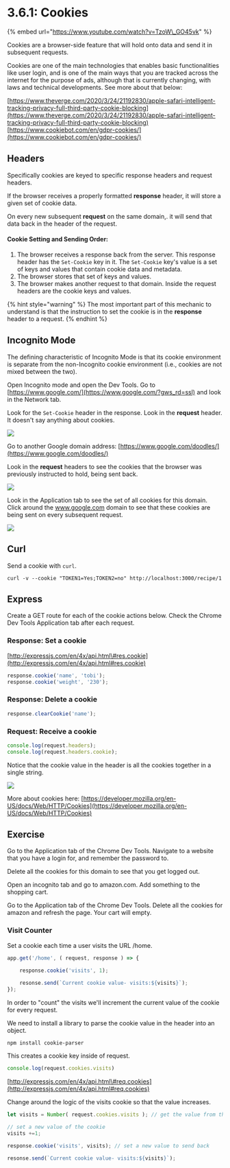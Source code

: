 # 3.6.1: Cookies

{% embed url="https://www.youtube.com/watch?v=TzoW\_GO45vk" %}

Cookies are a browser-side feature that will hold onto data and send it in subsequent requests.

Cookies are one of the main technologies that enables basic functionalities like user login, and is one of the main ways that you are tracked across the internet for the purpose of ads, although that is currently changing, with laws and technical developments. See more about that below:

[https://www.theverge.com/2020/3/24/21192830/apple-safari-intelligent-tracking-privacy-full-third-party-cookie-blocking](https://www.theverge.com/2020/3/24/21192830/apple-safari-intelligent-tracking-privacy-full-third-party-cookie-blocking)  
[https://www.cookiebot.com/en/gdpr-cookies/](https://www.cookiebot.com/en/gdpr-cookies/)

## Headers

Specifically cookies are keyed to specific response headers and request headers.

If the browser receives a properly formatted **response** header, it will store a given set of cookie data.

On every new subsequent **request** on the same domain,. it will send that data back in the header of the request.

#### Cookie Setting and Sending Order:

1. The browser receives a response back from the server. This response header has the `Set-Cookie` key in it. The `Set-Cookie` key's value is a set of keys and values that contain cookie data and metadata.
2. The browser stores that set of keys and values.
3. The browser makes another request to that domain. Inside the request headers are the cookie keys and values.

{% hint style="warning" %}
The most important part of this mechanic to understand is that the instruction to set the cookie is in the **response** header to a request.
{% endhint %}

## Incognito Mode

The defining characteristic of Incognito Mode is that its cookie environment is separate from the non-Incognito cookie environment \(i.e., cookies are not mixed between the two\).

Open Incognito mode and open the Dev Tools. Go to [https://www.google.com/](https://www.google.com/?gws_rd=ssl) and look in the Network tab.

Look for the `Set-Cookie` header in the response. Look in the **request** header. It doesn't say anything about cookies.

![](../../.gitbook/assets/screen-shot-2020-11-17-at-8.28.11-pm.png)

Go to another Google domain address: [https://www.google.com/doodles/](https://www.google.com/doodles/)

Look in the **request** headers to see the cookies that the browser was previously instructed to hold, being sent back.

![](../../.gitbook/assets/screen-shot-2020-11-17-at-8.28.57-pm.png)

Look in the Application tab to see the set of all cookies for this domain. Click around the www.google.com domain to see that these cookies are being sent on every subsequent request.

![](../../.gitbook/assets/screen-shot-2020-11-17-at-8.30.38-pm.png)

## Curl

Send a cookie with `curl`.

```text
curl -v --cookie "TOKEN1=Yes;TOKEN2=no" http://localhost:3000/recipe/1
```

## Express

Create a GET route for each of the cookie actions below. Check the Chrome Dev Tools Application tab after each request.

### Response: Set a cookie

[http://expressjs.com/en/4x/api.html\#res.cookie](http://expressjs.com/en/4x/api.html#res.cookie)

```javascript
response.cookie('name', 'tobi');
response.cookie('weight', '230');
```

### Response: Delete a cookie

```javascript
response.clearCookie('name');
```

### Request: Receive a cookie

```javascript
console.log(request.headers);
console.log(request.headers.cookie);
```

Notice that the cookie value in the header is all the cookies together in a single string.

![](../../.gitbook/assets/cookies.jpg)

More about cookies here: [https://developer.mozilla.org/en-US/docs/Web/HTTP/Cookies](https://developer.mozilla.org/en-US/docs/Web/HTTP/Cookies)

## Exercise

Go to the Application tab of the Chrome Dev Tools. Navigate to a website that you have a login for, and remember the password to.

Delete all the cookies for this domain to see that you get logged out.

Open an incognito tab and go to amazon.com. Add something to the shopping cart. 

Go to the Application tab of the Chrome Dev Tools. Delete all the cookies for amazon and refresh the page. Your cart will empty.

### Visit Counter

Set a cookie each time a user visits the URL /home.

```javascript
app.get('/home', ( request, response ) => {

    response.cookie('visits', 1);
    
    resonse.send(`Current cookie value- visits:${visits}`);
});
```

In order to "count" the visits we'll increment the current value of the cookie for every request.

We need to install a library to parse the cookie value in the header into an object.

```text
npm install cookie-parser
```

This creates a cookie key inside of request.

```javascript
console.log(request.cookies.visits)
```

[http://expressjs.com/en/4x/api.html\#req.cookies](http://expressjs.com/en/4x/api.html#req.cookies)  
  
Change around the logic of the visits cookie so that the value increases.

```javascript
let visits = Number( request.cookies.visits ); // get the value from the request

// set a new value of the cookie
visits +=1;

response.cookie('visits', visits); // set a new value to send back

resonse.send(`Current cookie value- visits:${visits}`);
```

